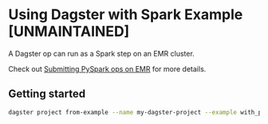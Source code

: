 # Using Dagster with Spark Example [UNMAINTAINED]

A Dagster op can run as a Spark step on an EMR cluster.

Check out [Submitting PySpark ops on EMR](https://docs.dagster.io/integrations/spark#submitting-pyspark-ops-on-emr) for more details.


## Getting started

```bash
dagster project from-example --name my-dagster-project --example with_pyspark_emr
```
